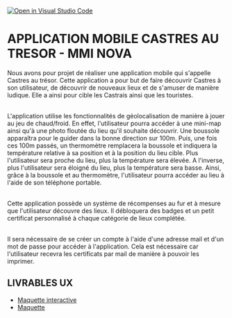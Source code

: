 [![Open in Visual Studio Code](https://classroom.github.com/assets/open-in-vscode-718a45dd9cf7e7f842a935f5ebbe5719a5e09af4491e668f4dbf3b35d5cca122.svg)](https://classroom.github.com/online_ide?assignment_repo_id=12203707&assignment_repo_type=AssignmentRepo)

# APPLICATION MOBILE CASTRES AU TRESOR - MMI NOVA

Nous avons pour projet de réaliser une application mobile qui s'appelle Castres au trésor. Cette application a pour but de faire découvrir Castres à son utilisateur, de découvrir de nouveaux lieux et de s'amuser de manière ludique. Elle a ainsi pour cible les Castrais ainsi que les touristes.<br><br>

L'application utilise les fonctionnalités de géolocalisation de manière à jouer au jeu de chaud/froid. En effet, l'utilisateur pourra accéder à une mini-map ainsi qu'à une photo floutée du lieu qu'il souhaite découvrir. Une boussole apparaîtra pour le guider dans la bonne direction sur 100m. Puis, une fois ces 100m passés, un thermomètre remplacera la boussole et indiquera la température relative à sa position et à la position du lieu cible. Plus l'utilisateur sera proche du lieu, plus la température sera élevée. A l'inverse, plus l'utilisateur sera éloigné du lieu, plus la température sera basse. Ainsi, grâce à la boussole et au thermomètre, l'utilisateur pourra accéder au lieu à l'aide de son téléphone portable.<br><br>

Cette application possède un système de récompenses au fur et à mesure que l'utilisateur découvre des lieux. Il débloquera des badges et un petit certificat personnalisé à chaque catégorie de lieux complétée.<br><br>

Il sera nécessaire de se créer un compte à l'aide d'une adresse mail et d'un mot de passe pour accéder à l'application. Cela est nécessaire car l'utilisateur recevra les certificats par mail de manière à pouvoir les imprimer.

## LIVRABLES UX

- [Maquette interactive](https://www.figma.com/proto/eb2jVZ2wBG65SzdeitfkCj/Maquettes?page-id=112%3A1263&type=design&node-id=126-887&viewport=307%2C396%2C0.23&t=aC1iHGlWLdDdAqOH-1&scaling=scale-down&starting-point-node-id=126%3A887&mode=design)
- [Maquette](https://www.figma.com/file/eb2jVZ2wBG65SzdeitfkCj/Maquettes?type=design&node-id=112%3A1263&mode=design&t=svda4gCIyw66cpDU-1)


